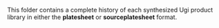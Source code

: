 This folder contains a complete history of each synthesized Ugi product library in either the **platesheet** or **sourceplatesheet** format.